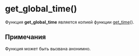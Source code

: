 # get_global_time()
Функция **get_global_time** является копией функции [get_time](../global/get_time.md)().

## Примечания
Функция может быть вызвана анонимно.